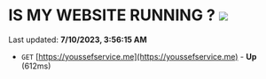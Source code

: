 # IS MY WEBSITE RUNNING ? [![](https://img.shields.io/static/v1?label=Sponsor&message=%E2%9D%A4&logo=GitHub&color=%23fe8e86)](https://github.com/sponsors/<username>)

Last updated: **7/10/2023, 3:56:15 AM**

- `GET` [https://youssefservice.me](https://youssefservice.me) - **Up** (612ms)
